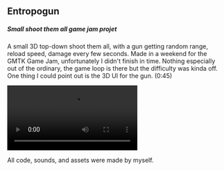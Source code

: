 ## Entropogun

##### Small shoot them all game jam projet

A small 3D top-down shoot them all, with a gun getting random range, reload speed, damage every few seconds.
Made in a weekend for the GMTK Game Jam, unfortunately I didn't finish in time. Nothing especially out of the ordinary, the game loop is there but the difficulty was kinda off. One thing I could point out is the 3D UI for the gun. (0:45)

<video controls onloadstart="this.volume=0.2"><source src="./media/Entropogun/gameplay.mp4"></video>

All code, sounds, and assets were made by myself.